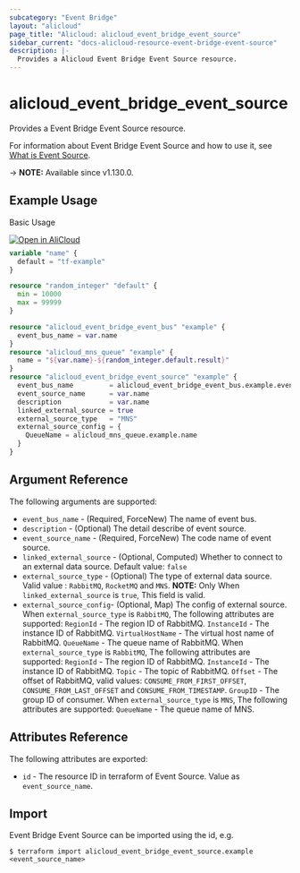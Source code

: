 ```yaml
---
subcategory: "Event Bridge"
layout: "alicloud"
page_title: "Alicloud: alicloud_event_bridge_event_source"
sidebar_current: "docs-alicloud-resource-event-bridge-event-source"
description: |-
  Provides a Alicloud Event Bridge Event Source resource.
---
```


# alicloud_event_bridge_event_source

Provides a Event Bridge Event Source resource.

For information about Event Bridge Event Source and how to use it, see [What is Event Source](https://www.alibabacloud.com/help/en/eventbridge/latest/api-eventbridge-2020-04-01-createeventsource).

-> **NOTE:** Available since v1.130.0.

## Example Usage

Basic Usage

<div style="display: block;margin-bottom: 40px;"><div class="oics-button" style="float: right;position: absolute;margin-bottom: 10px;">
  <a href="https://api.aliyun.com/api-tools/terraform?resource=alicloud_event_bridge_event_source&exampleId=cc6d99f0-df8d-c48f-df08-84324242fee34a3aabf6&activeTab=example&spm=docs.r.event_bridge_event_source.0.cc6d99f0df&intl_lang=EN_US" target="_blank">
    <img alt="Open in AliCloud" src="https://img.alicdn.com/imgextra/i1/O1CN01hjjqXv1uYUlY56FyX_!!6000000006049-55-tps-254-36.svg" style="max-height: 44px; max-width: 100%;">
  </a>
</div></div>

```terraform
variable "name" {
  default = "tf-example"
}

resource "random_integer" "default" {
  min = 10000
  max = 99999
}

resource "alicloud_event_bridge_event_bus" "example" {
  event_bus_name = var.name
}
resource "alicloud_mns_queue" "example" {
  name = "${var.name}-${random_integer.default.result}"
}
resource "alicloud_event_bridge_event_source" "example" {
  event_bus_name         = alicloud_event_bridge_event_bus.example.event_bus_name
  event_source_name      = var.name
  description            = var.name
  linked_external_source = true
  external_source_type   = "MNS"
  external_source_config = {
    QueueName = alicloud_mns_queue.example.name
  }
}
```

## Argument Reference

The following arguments are supported:

* `event_bus_name` - (Required, ForceNew) The name of event bus.
* `description` - (Optional) The detail describe of event source.
* `event_source_name` - (Required, ForceNew) The code name of event source.
* `linked_external_source` - (Optional, Computed) Whether to connect to an external data source. Default value: `false`
* `external_source_type` - (Optional) The type of external data source. Valid value : `RabbitMQ`, `RocketMQ` and `MNS`. **NOTE:** Only When `linked_external_source` is `true`, This field is valid.
* `external_source_config`- (Optional, Map) The config of external source.
  When `external_source_type` is `RabbitMQ`, The following attributes are supported:
  `RegionId` - The region ID of RabbitMQ.
  `InstanceId` - The instance ID of RabbitMQ.
  `VirtualHostName` - The virtual host name of RabbitMQ.
  `QueueName` - The queue name of RabbitMQ.
  When `external_source_type` is `RabbitMQ`, The following attributes are supported:
  `RegionId` - The region ID of RabbitMQ.
  `InstanceId` - The instance ID of RabbitMQ.
  `Topic` - The topic of RabbitMQ.
  `Offset` -  The offset of RabbitMQ, valid values: `CONSUME_FROM_FIRST_OFFSET`, `CONSUME_FROM_LAST_OFFSET` and `CONSUME_FROM_TIMESTAMP`.
  `GroupID` - The group ID of consumer.
  When `external_source_type` is `MNS`, The following attributes are supported:
  `QueueName` - The queue name of MNS.

## Attributes Reference

The following attributes are exported:

* `id` - The resource ID in terraform of Event Source. Value as `event_source_name`.

## Import

Event Bridge Event Source can be imported using the id, e.g.

```shell
$ terraform import alicloud_event_bridge_event_source.example <event_source_name>
```

